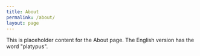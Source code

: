 ```yaml
---
title: About
permalink: /about/
layout: page
---
```


This is placeholder content for the About page. The English version has the word "platypus".
